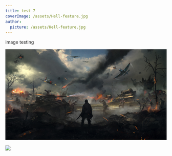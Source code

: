 ```yaml
---
title: test 7
coverImage: /assets/Hell-feature.jpg
author:
  picture: /assets/Hell-feature.jpg
---
```

image testing

![](/assets/Hell-feature.jpg)

![](/assets/enlistedimage02.jpg)
